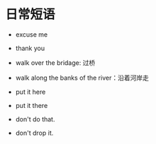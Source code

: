# 日常短语
* excuse me
* thank you

* walk over the bridage: 过桥
* walk along the banks of the river：沿着河岸走

* put it here
* put it there

* don't do that.
* don't drop it.